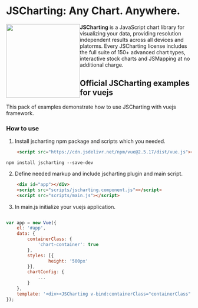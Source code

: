 # JSCharting: Any Chart. Anywhere.

<a href="https://jscharting.com"><img src="https://jscharting.com/images/logo_short.svg" style="margin:0px" align="left" hspace="10" vspace="6" width="200" ></a>

**JSCharting** is a JavaScript chart library for visualizing your data, providing resolution 
independent results across all devices and platorms. Every JSCharting license includes the 
full suite of 150+ advanced chart types, interactive stock charts and JSMapping at no additional charge.

## Official JSCharting examples for vuejs

This pack of examples demonstrate how to use JSCharting with vuejs framework.

### How to use

1) Install jscharting npm package and scripts which you needed.

```html
	<script src="https://cdn.jsdelivr.net/npm/vue@2.5.17/dist/vue.js"></script>
```

```console
npm install jscharting --save-dev
```
2) Define needed markup and include jscharting plugin and main script.
```html
	<div id="app"></div>
	<script src="scripts/jscharting.component.js"></script>
	<script src="scripts/main.js"></script>
```
3) In main.js initialize your vuejs application.
```javascript

var app = new Vue({
	el: '#app',
	data: {
		containerClass: {
			'chart-container': true
		},
		styles: [{
				height: '500px'
		}],
		chartConfig: {
			...
		}
	},
	template: '<div><JSCharting v-bind:containerClass="containerClass" v-bind:config="chartConfig" v-bind:styles="styles"></JSCharting></div>'
});

```
